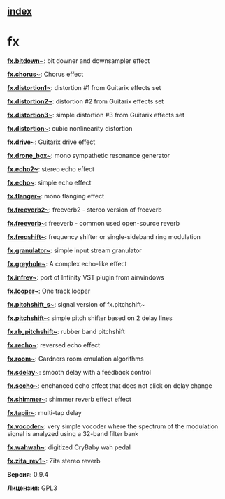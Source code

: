 [index](index.html) 
---

# fx




[**fx.bitdown~**](fx.bitdown~.html): bit downer and downsampler effect 

[**fx.chorus~**](fx.chorus~.html): Chorus effect 

[**fx.distortion1~**](fx.distortion1~.html): distortion #1 from Guitarix effects set 

[**fx.distortion2~**](fx.distortion2~.html): distortion #2 from Guitarix effects set 

[**fx.distortion3~**](fx.distortion3~.html): simple distortion #3 from Guitarix effects set 

[**fx.distortion~**](fx.distortion~.html): cubic nonlinearity distortion 

[**fx.drive~**](fx.drive~.html): Guitarix drive effect 

[**fx.drone_box~**](fx.drone_box~.html): mono sympathetic resonance generator 

[**fx.echo2~**](fx.echo2~.html): stereo echo effect 

[**fx.echo~**](fx.echo~.html): simple echo effect 

[**fx.flanger~**](fx.flanger~.html): mono flanging effect 

[**fx.freeverb2~**](fx.freeverb2~.html): freeverb2 - stereo version of freeverb 

[**fx.freeverb~**](fx.freeverb~.html): freeverb - common used open-source reverb 

[**fx.freqshift~**](fx.freqshift~.html): frequency shifter or single-sideband ring modulation 

[**fx.granulator~**](fx.granulator~.html): simple input stream granulator 

[**fx.greyhole~**](fx.greyhole~.html): A complex echo-like effect 

[**fx.infrev~**](fx.infrev~.html): port of Infinity VST plugin from airwindows 

[**fx.looper~**](fx.looper~.html): One track looper 

[**fx.pitchshift_s~**](fx.pitchshift_s~.html): signal version of fx.pitchshift~ 

[**fx.pitchshift~**](fx.pitchshift~.html): simple pitch shifter based on 2 delay lines 

[**fx.rb_pitchshift~**](fx.rb_pitchshift~.html): rubber band pitchshift 

[**fx.recho~**](fx.recho~.html): reversed echo effect 

[**fx.room~**](fx.room~.html): Gardners room emulation algorithms 

[**fx.sdelay~**](fx.sdelay~.html): smooth delay with a feedback control 

[**fx.secho~**](fx.secho~.html): enchanced echo effect that does not click on delay change 

[**fx.shimmer~**](fx.shimmer~.html): shimmer reverb effect effect 

[**fx.tapiir~**](fx.tapiir~.html): multi-tap delay 

[**fx.vocoder~**](fx.vocoder~.html): very simple vocoder where the spectrum of the modulation signal is analyzed using a 32-band filter bank 

[**fx.wahwah~**](fx.wahwah~.html): digitized CryBaby wah pedal 

[**fx.zita_rev1~**](fx.zita_rev1~.html): Zita stereo reverb 


**Версия:** 0.9.4

**Лицензия:** GPL3
